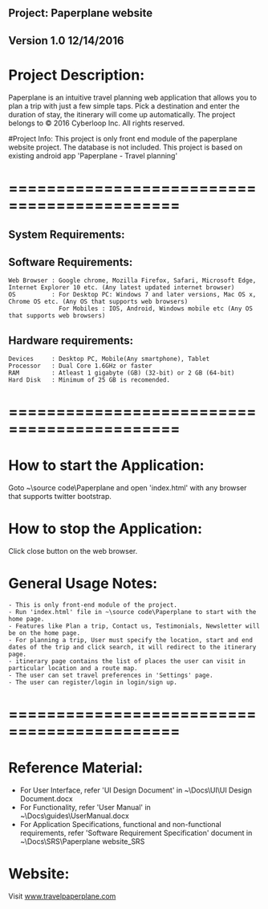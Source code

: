 ## Project: Paperplane website
## Version 1.0 12/14/2016

# Project Description:
Paperplane is an intuitive travel planning web application that allows you to plan a trip with just a few simple taps. Pick a destination and enter the duration of stay, the itinerary will come up automatically.
The project belongs to © 2016 Cyberloop Inc. All rights reserved.

#Project Info:
This project is only front end module of the paperplane website project. The database is not included.
This project is based on existing android app 'Paperplane - Travel planning'

============================================
============================================

## System Requirements:

Software Requirements:
-----------------------
	Web Browser	: Google chrome, Mozilla Firefox, Safari, Microsoft Edge, Internet Explorer 10 etc. (Any latest updated internet browser)
	OS			: For Desktop PC: Windows 7 and later versions, Mac OS x,  Chrome OS etc. (Any OS that supports web browsers)
				  For Mobiles : IOS, Android, Windows mobile etc (Any OS that supports web browsers)
				  
Hardware requirements:
-----------------------
	Devices		: Desktop PC, Mobile(Any smartphone), Tablet
	Processor	: Dual Core 1.6GHz or faster
	RAM			: Atleast 1 gigabyte (GB) (32-bit) or 2 GB (64-bit)
	Hard Disk	: Minimum of 25 GB is recomended.
	
============================================
============================================

# How to start the Application:
Goto ~\source code\Paperplane and open 'index.html' with any browser that supports twitter bootstrap.

# How to stop the Application:
Click close button on the web browser.

# General Usage Notes:
	- This is only front-end module of the project.
	- Run 'index.html' file in ~\source code\Paperplane to start with the home page.
	- Features like Plan a trip, Contact us, Testimonials, Newsletter will be on the home page.
	- For planning a trip, User must specify the location, start and end dates of the trip and click search, it will redirect to the itinerary page.
	- itinerary page contains the list of places the user can visit in particular location and a route map.
	- The user can set travel preferences in 'Settings' page.
	- The user can register/login in login/sign up.
	 
============================================
============================================

# Reference Material:
- For User Interface, refer 'UI Design Document' in ~\Docs\UI\UI Design Document.docx 
- For Functionality, refer 'User Manual' in ~\Docs\guides\UserManual.docx
- For Application Specifications, functional and non-functional requirements, refer 'Software Requirement Specification' document in ~\Docs\SRS\Paperplane website_SRS 

# Website:
Visit www.travelpaperplane.com